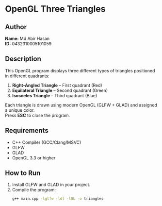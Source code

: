 # OpenGL Three Triangles

## Author
**Name:** Md Abir Hasan  
**ID:** 0432310005101059

## Description
This OpenGL program displays three different types of triangles positioned in different quadrants:

1. **Right-Angled Triangle** – First quadrant (Red)
2. **Equilateral Triangle** – Second quadrant (Green)
3. **Isosceles Triangle** – Third quadrant (Blue)

Each triangle is drawn using modern OpenGL (GLFW + GLAD) and assigned a unique color.  
Press **ESC** to close the program.

## Requirements
- C++ Compiler (GCC/Clang/MSVC)
- GLFW
- GLAD
- OpenGL 3.3 or higher

## How to Run
1. Install GLFW and GLAD in your project.
2. Compile the program:
   ```bash
   g++ main.cpp -lglfw -ldl -lGL -o triangles
